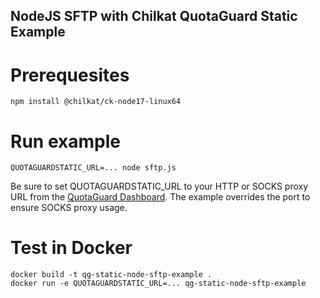 NodeJS SFTP with Chilkat QuotaGuard Static Example
--

# Prerequesites
```
npm install @chilkat/ck-node17-linux64
```

# Run example
```
QUOTAGUARDSTATIC_URL=... node sftp.js
```

Be sure to set QUOTAGUARDSTATIC_URL to your HTTP or SOCKS proxy URL from the [QuotaGuard Dashboard](https://www.quotaguard.com/setup/outbound).  The example overrides the port to ensure SOCKS proxy usage.

# Test in Docker
```
docker build -t qg-static-node-sftp-example .
docker run -e QUOTAGUARDSTATIC_URL=... qg-static-node-sftp-example
```
